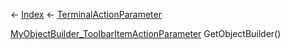 ← [Index](Api-Index) ← [TerminalActionParameter](Sandbox.ModAPI.Ingame.TerminalActionParameter)

[MyObjectBuilder_ToolbarItemActionParameter](VRage.Game.MyObjectBuilder_ToolbarItemActionParameter) GetObjectBuilder()

